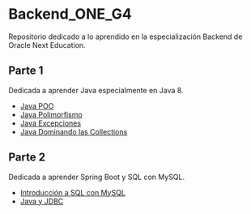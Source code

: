 # Backend_ONE_G4

Repositorio dedicado a lo aprendido en la especialización Backend de Oracle Next Education.

## Parte 1

Dedicada a aprender Java especialmente en Java 8.

- [Java POO](./Parte%201/Java%20OO/)
- [Java Polimorfismo](./Parte%201/Java%20Polimorfismo/)
- [Java Excepciones](./Parte%201/Java%20Excepciones/)
- [Java Dominando las Collections](./Parte%201/Java%20Dominando%20las%20Collections/)

## Parte 2

Dedicada a aprender Spring Boot y SQL con MySQL.

- [Introducción a SQL con MySQL](./Parte%202/Introducción%20a%20SQL%20con%20MySQL/)
- [Java y JDBC](./Parte%202/Java%20y%20DBC%20Trabajando%20con%20una%20Base%20de%20Datos/)